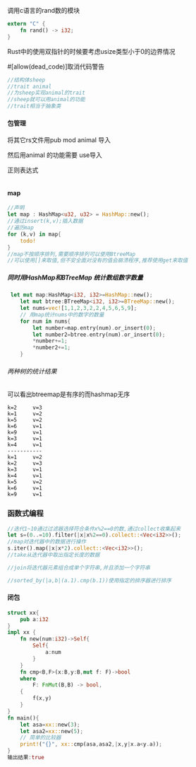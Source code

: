 调用c语言的rand数的模块

```rust
extern "C" {
    fn rand() -> i32;
}

```

Rust中的使用双指针的时候要考虑usize类型小于0的边界情况

#[allow(dead_code)]取消代码警告

```rust
//结构体sheep
//trait animal
//为sheep实现animal的trait
//sheep就可以用animal的功能
//trait相当于抽象类

```

#### 包管理

将其它rs文件用pub mod animal 导入

然后用animal 的功能需要 use导入

正则表达式

```rust
```

#### map

```rust
//声明
let map : HashMap<u32, u32> = HashMap::new();
//通过insert(k,v);插入数据
//遍历map
for (k,v) in map{
    todo!
}
//map不按顺序排列,需要顺序排列可以使用BtreeMap
//可以使用[]来取值,但不安全面对没有的值会崩溃程序,推荐使用get来取值

```



##### 同时用HashMap和BTreeMap 统计数组数字数量

```rust
 let mut map:HashMap<i32, i32>=HashMap::new();
    let mut btree:BTreeMap<i32, i32>=BTreeMap::new();
    let nums=vec![1,1,2,3,2,2,4,5,6,5,9];
    // 用map统计nums中的数字的数量
    for num in nums{
        let number=map.entry(num).or_insert(0);
        let number2=btree.entry(num).or_insert(0);
        *number+=1;
        *number2+=1;
    }
```

###### 两种树的统计结果

可以看出btreemap是有序的而hashmap无序

```
k=2     v=3
k=1     v=2
k=5     v=2
k=6     v=1
k=9     v=1
k=3     v=1
k=4     v=1
-----------
k=1     v=2
k=2     v=3
k=3     v=1
k=4     v=1
k=5     v=2
k=6     v=1
k=9     v=1
```

### 函数式编程

```rust
//迭代1~10通过过滤器选择符合条件x%2==0的数,通过collect收集起来
let s=(0..=10).filter(|x|x%2==0).collect::<Vec<i32>>();
//map对迭代器中的数据进行操作
s.iter().map(|x|x*2).collect::<Vec<i32>>();
//take从迭代器中取出指定长度的数据

//join将迭代器元素组合成单个字符串,并且添加一个字符串

//sorted_by(|a,b|(a.1).cmp(b.1))使用指定的排序器进行排序
```

#### 闭包

```rust
struct xx{
    pub a:i32
}
impl xx {
    fn new(num:i32)->Self{
        Self{
            a:num
        }
    }
    fn cmp<B,F>(x:B,y:B,mut f: F)->bool
    where
        F: FnMut(B,B) -> bool,
    {
        f(x,y)
    }
}
fn main(){
	let asa=xx::new(3);
	let asa2=xx::new(5);
   	// 简单的比较器
    print!("{}", xx::cmp(asa,asa2,|x,y|x.a<y.a));
}
输出结果:true

```




































